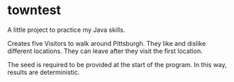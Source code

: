 # towntest

A little project to practice my Java skills.

Creates five Visitors to walk around Pittsburgh. They like and dislike different locations. They can leave after they visit the first location.

The seed is required to be provided at the start of the program. In this way, results are deterministic.
